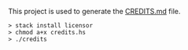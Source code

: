This project is used to generate the [CREDITS.md](https://github.com/unisonweb/unison/CREDITS.md) file.

```
> stack install licensor
> chmod a+x credits.hs
> ./credits
```
